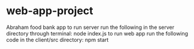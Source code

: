 # web-app-project
 Abraham food bank app
to run server run the following in the server directory through terminal: node index.js
to run web app run the following code in the client/src directory: npm start
 
